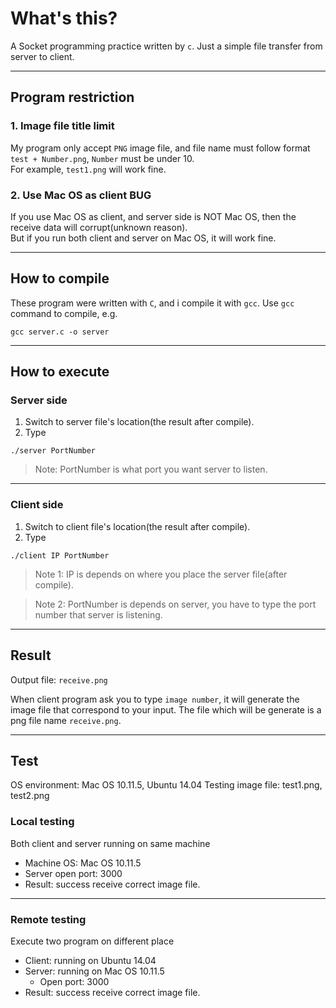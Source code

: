 # What's this?
A Socket programming practice written by `c`.
Just a simple file transfer from server to client.
***
## Program restriction
### 1. Image file title limit
My program only accept `PNG` image file, and file name must follow format   `test + Number.png`, `Number` must be under 10.  
For example, `test1.png` will work fine.

### 2. Use Mac OS as client BUG
If you use Mac OS as client, and server side is NOT Mac OS, then the receive data will corrupt(unknown reason).  
But if you run both client and server on Mac OS, it will work fine.  
***
## How to compile
These program were written with `C`, and i compile it with `gcc`.
Use `gcc` command to compile, e.g. 
```
gcc server.c -o server
```
***
## How to execute
### Server side
1. Switch to server file's location(the result after compile).
2. Type 
```
./server PortNumber
```

> Note: PortNumber is what port you want server to listen.
***
### Client side
1. Switch to client file's location(the result after compile).
2. Type 
```
./client IP PortNumber
```

> Note 1: IP is depends on where you place the server file(after compile).  

> Note 2: PortNumber is depends on server, you have to type the port number that server is listening.
***
## Result
Output file: `receive.png`

When client program ask you to type `image number`, it will generate the image file that correspond to your input.
The file which will be generate is a png file name `receive.png`.
***
## Test
OS environment: Mac OS 10.11.5, Ubuntu 14.04
Testing image file: test1.png, test2.png

### Local testing
Both client and server running on same machine
- Machine OS: Mac OS 10.11.5
- Server open port: 3000
- Result: success receive correct image file.

***

### Remote testing
  Execute two program on different place
- Client: running on Ubuntu 14.04
- Server: running on Mac OS 10.11.5
  - Open port: 3000
- Result: success receive correct image file.

